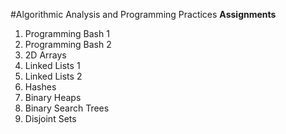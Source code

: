 #Algorithmic Analysis and Programming Practices
**Assignments**
 1. Programming Bash 1
 2. Programming Bash 2
 3. 2D Arrays
 4. Linked Lists 1
 5. Linked Lists 2
 6. Hashes
 7. Binary Heaps
 8. Binary Search Trees
 9. Disjoint Sets

